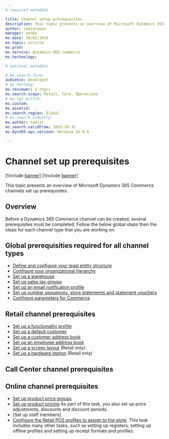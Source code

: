 ```yaml
---
# required metadata

title: Channel setup prerequisites
description: This topic presents an overview of Microsoft Dynamics 365 Commerce channels set up prerequisites.
author: samjarawan
manager: annbe
ms.date: 10/01/2019
ms.topic: article
ms.prod: 
ms.service: dynamics-365-commerce
ms.technology: 

# optional metadata

# ms.search.form: 
audience: Developer
# ms.devlang: 
ms.reviewer: v-chgri
ms.search.scope: Retail, Core, Operations
# ms.tgt_pltfrm: 
ms.custom: 
ms.assetid: 
ms.search.region: Global
# ms.search.industry: 
ms.author: samjar
ms.search.validFrom: 2019-10-31
ms.dyn365.ops.version: Release 10.0.8

---
```

# Channel set up prerequisites

[!include [banner](../includes/preview-banner.md)]
[!include [banner](../includes/banner.md)]

This topic presents an overview of Microsoft Dynamics 365 Commerce channels set up prerequisites.

## Overview
Before a Dynamics 365 Commerce channel can be created, several prerequisites must be completed.  Follow the below global steps then the steps for each channel type that you are working on.

## Global prerequisities required for all channel types
* [Define and configure your legal entity structure](channels-legal-entities.md)
* [Configure your organizational hierarchy](channels-org-hierarchies.md)
* [Set up a warehouse](channels-setup-warehouse.md)
* [Set up sales tax groups](tbd.md)
* [Set up an email notification profile](tbd.md)
* [Set up number sequences, store statements and statement vouchers](tbd.md)
* [Configure parameters for Commerce](tbd.md)

## Retail channel prerequisites
* [Set up a functionality profile](tbd.md)
* [Set up a default customer](tbd.md)
* [Set up a customer address book](tbd.md)
* [Set up an employee address book](tbd.md)
* [Set up a screen layout](tbd.md) (Retail only)
* [Set up a hardware station](tbd.md) (Retail only)

## Call Center channel prerequisites

## Online channel prerequisites

* [Set up product price groups](tbd.md)
* [Set up product pricing](tbd.md)  As part of this task, you also set up price adjustments, discounts and discount periods.
* [Set up staff members]
* [Configure the Retail POS profiles to assign to the store](tbd.md).  This task includes many other tasks, such as setting up registers, setting up offline profiles and setting up receipt formats and profiles.

